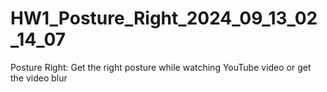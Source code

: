 # HW1_Posture_Right_2024_09_13_02_14_07
 Posture Right: Get the right posture while watching YouTube video or get the video blur 
